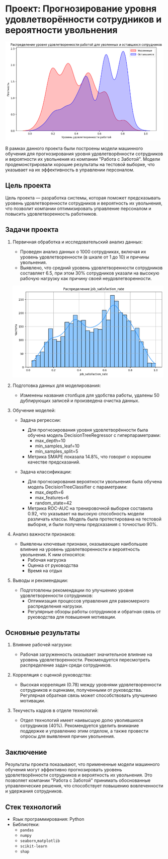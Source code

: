 # Проект: Прогнозирование уровня удовлетворённости сотрудников и вероятности увольнения

![Распределение уровня удовлетворенности работой для уволенных и оставшихся сотрудников](https://github.com/KsenyaVasilchenko/Practicum_projects/blob/main/precast_project_2_p7/images_7/employee_1.png)

В рамках данного проекта были построены модели машинного обучения для прогнозирования уровня удовлетворённости сотрудников и вероятности их увольнения из компании "Работа с Заботой". Модели продемонстрировали хорошие результаты на тестовой выборке, что указывает на их эффективность в управлении персоналом.

## Цель проекта

Цель проекта — разработка системы, которая поможет предсказывать уровень удовлетворенности сотрудников и вероятность их увольнения, что позволит компании оптимизировать управление персоналом и повысить удовлетворенность работников.

## Задачи проекта

1. Первичная обработка и исследовательский анализ данных:
   - Проведен анализ данных о 1000 сотрудниках, включая их уровень удовлетворенности (в шкале от 1 до 10) и причины увольнения.
   - Выявлено, что средний уровень удовлетворенности сотрудников составляет 6.5, при этом 30% сотрудников указали на высокую рабочую нагрузку как причину своей неудовлетворенности.

   ![Анализ уровня удовлетворённости сотрудника работой в компании, целевой признак](https://github.com/KsenyaVasilchenko/Practicum_projects/blob/main/precast_project_2_p7/images_7/employee_2.png)

2. Подготовка данных для моделирования:
   - Изменены названия столбцов для удобства работы, удалены 50 дублирующих записей и произведена очистка данных.

3. Обучение моделей:
   - Задача регрессии:
     - Для прогнозирования уровня удовлетворённости была обучена модель DecisionTreeRegressor с гиперпараметрами:
       - max_depth=10
       - min_samples_leaf=10
       - min_samples_split=5
     - Метрика SMAPE показала 14.8%, что говорит о хорошем качестве предсказаний.
     
   - Задача классификации:
     - Для прогнозирования вероятности увольнения была обучена модель DecisionTreeClassifier с параметрами:
       - max_depth=6
       - max_features=6
       - random_state=42
     - Метрика ROC-AUC на тренировочной выборке составила 0.92, что указывает на высокую способность модели различать классы. Модель была протестирована на тестовой выборке, и были получены предсказания с точностью 90%.

4. Анализ важности признаков:
   - Выявлены ключевые признаки, оказывающие наибольшее влияние на уровень удовлетворенности и вероятность увольнения. К ним относятся:
     - Рабочая нагрузка
     - Оценка от руководства
     - Время на отдых

5. Выводы и рекомендации:
   - Подготовлены рекомендации по улучшению уровня удовлетворенности сотрудников:
     - Оптимизация процессов управления для равномерного распределения нагрузки.
     - Регулярные обзоры работы сотрудников и обратная связь от руководства для повышения мотивации.

## Основные результаты

1. Влияние рабочей нагрузки:
   - Рабочая загруженность оказывает значительное влияние на уровень удовлетворенности. Рекомендуется пересмотреть распределение задач среди сотрудников.

2. Корреляция с оценкой руководства:
   - Высокая корреляция (0.78) между уровнями удовлетворенности сотрудников и оценками, полученными от руководства. Регулярная обратная связь может способствовать улучшению мотивации.

3. Текучесть кадров в отделе технологий:
   - Отдел технологий имеет наивысшую долю уволившихся сотрудников (40%). Рекомендуется уделить внимание поддержке и управлению этим отделом, а также провести опросы для выявления причин увольнения.

## Заключение

Результаты проекта показывают, что примененные модели машинного обучения могут эффективно прогнозировать уровень удовлетворённости сотрудников и вероятность их увольнения. Это позволяет компании "Работа с Заботой" принимать обоснованные управленческие решения, что способствует повышению вовлеченности и удержания сотрудников.

## Стек технологий

- Язык программирования: Python
- Библиотеки:
  - `pandas`
  - `numpy`
  - `seaborn`,`matplotlib` 
  - `scikit-learn`
  - `shap`
